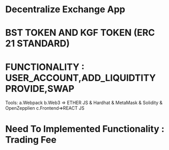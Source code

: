 # Decentralize Exchange App

# BST TOKEN AND KGF TOKEN (ERC 21 STANDARD)
# FUNCTIONALITY : USER_ACCOUNT,ADD_LIQUIDTITY PROVIDE,SWAP

Tools:
a.Webpack
b.Web3 => ETHER JS & Hardhat & MetaMask & Solidity & OpenZepplien
c.Frontend=>REACT JS

# Need To Implemented Functionality : Trading Fee

